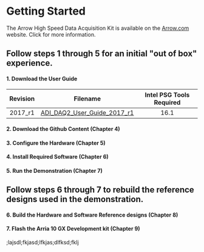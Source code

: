 # Getting Started

The Arrow High Speed Data Acquisition Kit is available on the [Arrow.com](https://arrow.com) website. Click for more information. 

## Follow steps 1 through 5 for an initial  "out of box" experience.

#### 1. Download the User Guide


| **Revision** | **Filename** | **Intel PSG Tools Required** |
| :---: | :---: |	:---: |
| 2017_r1  | [ADI_DAQ2_User_Guide_2017_r1](https://github.com/arrow-socfpga/arrow-high-speed-development-kit/blob/master/ADI_DAQ2_User_Guide_2017_r1.pdf) | 16.1 |

#### 2. Download the Github Content (Chapter 4) 

#### 3. Configure the Hardware (Chapter 5)

#### 4. Install Required Software (Chapter 6)

#### 5. Run the Demonstration (Chapter 7)




## Follow steps 6 through 7 to rebuild the reference designs used in the demonstration.

#### 6. Build the Hardware and Software Reference designs (Chapter 8)

#### 7. Flash the Arria 10 GX Development kit (Chapter 9)
;lajsdl;fkjasd;lfkjas;dlfksd;fklj


